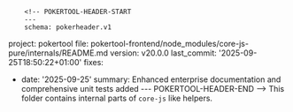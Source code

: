        <!-- POKERTOOL-HEADER-START
        ---
        schema: pokerheader.v1
project: pokertool
file: pokertool-frontend/node_modules/core-js-pure/internals/README.md
version: v20.0.0
last_commit: '2025-09-25T18:50:22+01:00'
fixes:
- date: '2025-09-25'
  summary: Enhanced enterprise documentation and comprehensive unit tests added
        ---
        POKERTOOL-HEADER-END -->
This folder contains internal parts of `core-js` like helpers.

